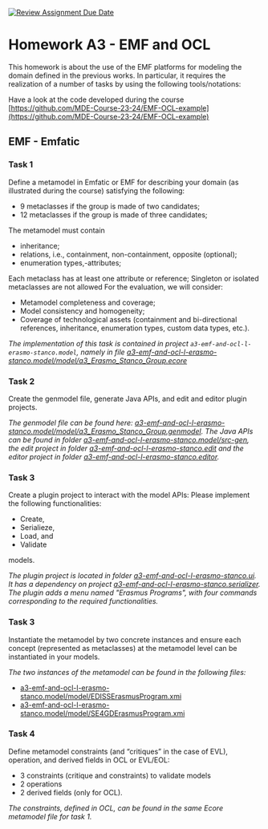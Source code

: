[![Review Assignment Due Date](https://classroom.github.com/assets/deadline-readme-button-24ddc0f5d75046c5622901739e7c5dd533143b0c8e959d652212380cedb1ea36.svg)](https://classroom.github.com/a/SNLdS3lb)
# Homework A3 - EMF and OCL
This homework is about the use of the EMF platforms for modeling the domain defined in the previous works. In particular, it requires the realization of a number of tasks by using the following tools/notations: 

Have a look at the code developed during the course [https://github.com/MDE-Course-23-24/EMF-OCL-example](https://github.com/MDE-Course-23-24/EMF-OCL-example)
## EMF - Emfatic 
### Task 1 

Define a metamodel in Emfatic or EMF for describing your domain (as illustrated during the course) satisfying the following:

- 9 metaclasses if the group is made of two candidates; 
- 12 metaclasses if the group is made of three candidates; 

The metamodel must contain 

- inheritance; 
- relations, i.e., containment, non-containment, opposite (optional);
- enumeration types,-attributes; 

Each metaclass has at least one attribute or reference; Singleton or isolated metaclasses are not allowed For the evaluation, we will consider: 

- Metamodel completeness and coverage;
- Model consistency and homogeneity; 
- Coverage of technological assets (containment and bi-directional references, inheritance, enumeration types, custom data types, etc.).

_The implementation of this task is contained in project `a3-emf-and-ocl-l-erasmo-stanco.model`, namely in file [a3-emf-and-ocl-l-erasmo-stanco.model/model/a3_Erasmo_Stanco_Group.ecore](a3-emf-and-ocl-l-erasmo-stanco.model/model/a3_Erasmo_Stanco_Group.ecore)_

### Task 2
Create the genmodel file, generate Java APIs, and edit and editor plugin projects. 

_The genmodel file can be found here: [a3-emf-and-ocl-l-erasmo-stanco.model/model/a3_Erasmo_Stanco_Group.genmodel](a3-emf-and-ocl-l-erasmo-stanco.model/model/a3_Erasmo_Stanco_Group.genmodel). The Java APIs can be found in folder [a3-emf-and-ocl-l-erasmo-stanco.model/src-gen](a3-emf-and-ocl-l-erasmo-stanco.model/src-gen), the edit project in folder [a3-emf-and-ocl-l-erasmo-stanco.edit](a3-emf-and-ocl-l-erasmo-stanco.edit) and the editor project in folder [a3-emf-and-ocl-l-erasmo-stanco.editor](a3-emf-and-ocl-l-erasmo-stanco.editor)._

### Task 3
Create a plugin project to interact with the model APIs:
Please implement the following functionalities:

- Create,
- Serialieze,
- Load, and
- Validate

models.

_The plugin project is located in folder [a3-emf-and-ocl-l-erasmo-stanco.ui](a3-emf-and-ocl-l-erasmo-stanco.ui). It has a dependency on project [a3-emf-and-ocl-l-erasmo-stanco.serializer](a3-emf-and-ocl-l-erasmo-stanco.serializer). The plugin adds a menu named "Erasmus Programs", with four commands corresponding to the required functionalities._

### Task 3 
Instantiate the metamodel by two concrete instances and ensure each concept (represented as metaclasses) at the metamodel level can be instantiated in your models.

_The two instances of the metamodel can be found in the following files:_

- [a3-emf-and-ocl-l-erasmo-stanco.model/model/EDISSErasmusProgram.xmi](a3-emf-and-ocl-l-erasmo-stanco.model/model/EDISSErasmusProgram.xmi)
- [a3-emf-and-ocl-l-erasmo-stanco.model/model/SE4GDErasmusProgram.xmi](a3-emf-and-ocl-l-erasmo-stanco.model/model/SE4GDErasmusProgram.xmi)

### Task 4 
Define metamodel constraints (and “critiques” in the case of EVL), operation, and derived fields in OCL or EVL/EOL:

- 3 constraints (critique and constraints) to validate models 
- 2 operations 
- 2 derived fields (only for OCL).

_The constraints, defined in OCL, can be found in the same Ecore metamodel file for task 1._
